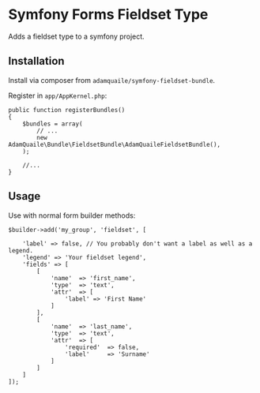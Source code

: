 # Symfony Forms Fieldset Type

Adds a fieldset type to a symfony project.

## Installation

Install via composer from `adamquaile/symfony-fieldset-bundle`.

Register in `app/AppKernel.php`:

    public function registerBundles()
    {
        $bundles = array(
            // ...
            new AdamQuaile\Bundle\FieldsetBundle\AdamQuaileFieldsetBundle(),
        );

        //...
    }

## Usage

Use with normal form builder methods:

    $builder->add('my_group', 'fieldset', [

        'label' => false, // You probably don't want a label as well as a legend.
        'legend' => 'Your fieldset legend',
        'fields' => [
            [
                'name'  => 'first_name',
                'type'  => 'text',
                'attr'  => [
                    'label' => 'First Name'
                ]
            ],
            [
                'name'  => 'last_name',
                'type'  => 'text',
                'attr'  => [
                    'required'  => false,
                    'label'     => 'Surname'
                ]
            ]
        ]
    ]);
